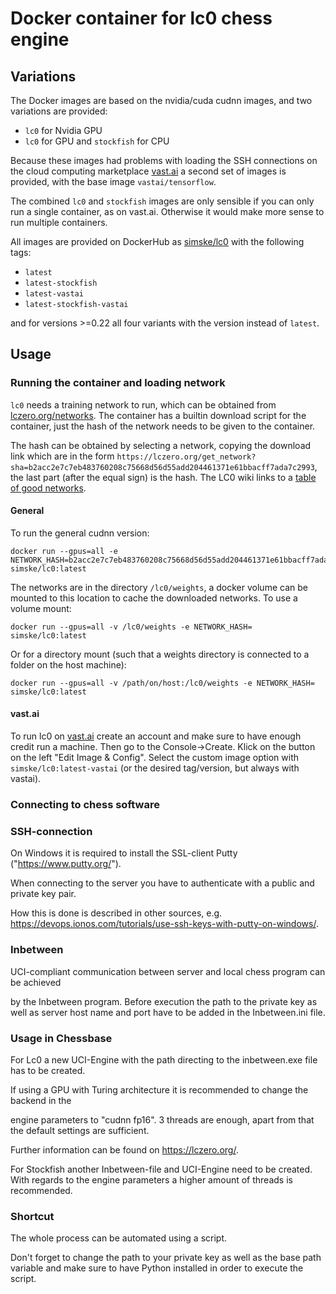 # Docker container for lc0 chess engine

## Variations
The Docker images are based on the nvidia/cuda cudnn images, and two variations are provided:

 - `lc0` for Nvidia GPU
 - `lc0` for GPU and `stockfish` for CPU

Because these images had problems with loading the SSH connections on the cloud computing marketplace [vast.ai](https://vast.ai) a second set of images is provided, with the base image `vastai/tensorflow`.

The combined `lc0` and `stockfish` images are only sensible if you can only run a single container, as on vast.ai. Otherwise it would make more sense to run multiple containers.

All images are provided on DockerHub as [simske/lc0](https://hub.docker.com/r/simske/lc0) with the following tags:

 - `latest`
 - `latest-stockfish`
 - `latest-vastai`
 - `latest-stockfish-vastai`

and for versions >=0.22 all four variants with the version instead of `latest`.

## Usage

### Running the container and loading network
`lc0` needs a training network to run, which can be obtained from [lczero.org/networks](https://lczero.org/networks/). The container has a builtin download script for the container, just the hash of the network needs to be given to the container.

The hash can be obtained by selecting a network, copying the download link which are in the form
`https://lczero.org/get_network?sha=b2acc2e7c7eb483760208c75668d56d55add204461371e61bbacff7ada7c2993`, the last part (after the equal sign) is the hash.
The LC0 wiki links to a [table of good networks](https://docs.google.com/spreadsheets/d/1XSJiCcQpCLv0fNwrUn7jXjdkZFU63YFEWpdXv6dSSg0).

#### General
To run the general cudnn version:
```
docker run --gpus=all -e NETWORK_HASH=b2acc2e7c7eb483760208c75668d56d55add204461371e61bbacff7ada7c2993 simske/lc0:latest
```
The networks are in the directory `/lc0/weights`, a docker volume can be mounted to this location to cache the downloaded networks.
To use a volume mount:
```
docker run --gpus=all -v /lc0/weights -e NETWORK_HASH= simske/lc0:latest
```
Or for a directory mount (such that a weights directory is connected to a folder on the host machine):
```
docker run --gpus=all -v /path/on/host:/lc0/weights -e NETWORK_HASH= simske/lc0:latest
```


#### vast.ai
To run lc0 on [vast.ai](https://vast.ai) create an account and make sure to have enough credit run a machine.
Then go to the Console->Create. Klick on the button on the left "Edit Image & Config".
Select the custom image option with `simske/lc0:latest-vastai` (or the desired tag/version, but always with vastai).

### Connecting to chess software

### SSH-connection

On Windows it is required to install the SSL-client Putty ("https://www.putty.org/").

When connecting to the server you have to authenticate with a public and private key pair.

How this is done is described in other sources, e.g. https://devops.ionos.com/tutorials/use-ssh-keys-with-putty-on-windows/.



### Inbetween

UCI-compliant communication between server and local chess program can be achieved

by the Inbetween program. Before execution the path to the private key as well as server host name and port have to be added in the Inbetween.ini file.

### Usage in Chessbase

For Lc0 a new UCI-Engine with the path directing to the inbetween.exe file has to be created.

If using a GPU with Turing architecture it is recommended to change the backend in the 

engine parameters to "cudnn fp16". 3 threads are enough, apart from that the default settings are sufficient.

Further information can be found on https://lczero.org/.

For Stockfish another Inbetween-file and UCI-Engine need to be created. With regards to the engine parameters a higher amount of threads is recommended.



### Shortcut

The whole process can be automated using a script.

Don't forget to change the path to your private key as well as the base path variable and make sure to have Python installed in order to execute the script.




